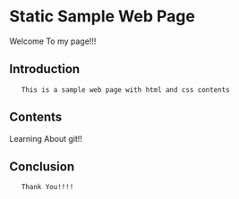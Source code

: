 # Static Sample Web Page
   Welcome To my page!!!
## Introduction
       This is a sample web page with html and css contents
## Contents
   Learning About git!!
## Conclusion
       Thank You!!!!

